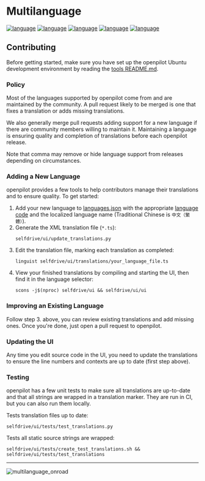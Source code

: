 # Multilanguage

[![language](https://raw.githubusercontent.com/commaai/openpilot/badges/translation_badge_main_en.svg)](https://github.com/commaai/openpilot/blob/master/selfdrive/ui/translations/main_en.ts)
[![language](https://raw.githubusercontent.com/commaai/openpilot/badges/translation_badge_main_zh-CHT.svg)](https://github.com/commaai/openpilot/blob/master/selfdrive/ui/translations/main_zh-CHT.ts)
[![language](https://raw.githubusercontent.com/commaai/openpilot/badges/translation_badge_main_zh-CHS.svg)](https://github.com/commaai/openpilot/blob/master/selfdrive/ui/translations/main_zh-CHS.ts)
[![language](https://raw.githubusercontent.com/commaai/openpilot/badges/translation_badge_main_ko.svg)](https://github.com/commaai/openpilot/blob/master/selfdrive/ui/translations/main_ko.ts)
[![language](https://raw.githubusercontent.com/commaai/openpilot/badges/translation_badge_main_ja.svg)](https://github.com/commaai/openpilot/blob/master/selfdrive/ui/translations/main_ja.ts)

## Contributing

Before getting started, make sure you have set up the openpilot Ubuntu development environment by reading the [tools README.md](/tools/README.md).

### Policy

Most of the languages supported by openpilot come from and are maintained by the community. A pull request likely to be merged is one that fixes a translation or adds missing translations.

We also generally merge pull requests adding support for a new language if there are community members willing to maintain it. Maintaining a language is ensuring quality and completion of translations before each openpilot release.

Note that comma may remove or hide language support from releases depending on circumstances.

### Adding a New Language

openpilot provides a few tools to help contributors manage their translations and to ensure quality. To get started:

1. Add your new language to [languages.json](/selfdrive/ui/translations/languages.json) with the appropriate [language code](https://en.wikipedia.org/wiki/List_of_ISO_639-1_codes) and the localized language name (Traditional Chinese is `中文（繁體）`).
2. Generate the XML translation file (`*.ts`):
   ```shell
   selfdrive/ui/update_translations.py
   ```
3. Edit the translation file, marking each translation as completed:
   ```shell
   linguist selfdrive/ui/translations/your_language_file.ts
   ```
4. View your finished translations by compiling and starting the UI, then find it in the language selector:
   ```shell
   scons -j$(nproc) selfdrive/ui && selfdrive/ui/ui
   ```

### Improving an Existing Language

Follow step 3. above, you can review existing translations and add missing ones. Once you're done, just open a pull request to openpilot.

### Updating the UI

Any time you edit source code in the UI, you need to update the translations to ensure the line numbers and contexts are up to date (first step above).

### Testing

openpilot has a few unit tests to make sure all translations are up-to-date and that all strings are wrapped in a translation marker. They are run in CI, but you can also run them locally.

Tests translation files up to date:

```shell
selfdrive/ui/tests/test_translations.py
```

Tests all static source strings are wrapped:

```shell
selfdrive/ui/tests/create_test_translations.sh && selfdrive/ui/tests/test_translations
```

---
![multilanguage_onroad](https://user-images.githubusercontent.com/25857203/178912800-2c798af8-78e3-498e-9e19-35906e0bafff.png)
